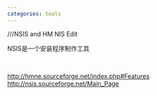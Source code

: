 ```yaml
---
categories: tools
---
```

///NSIS and HM NIS Edit <br /><p>NSIS是一个安装程序制作工具</p><p>&nbsp;</p>http://hmne.sourceforge.net/index.php#Features<br />http://nsis.sourceforge.net/Main_Page<br /><br />